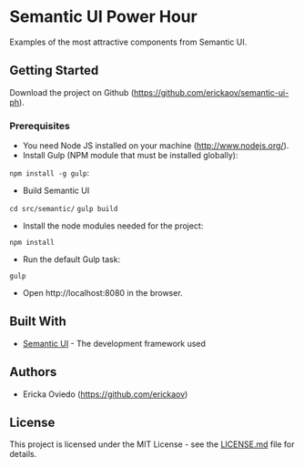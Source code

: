 # Semantic UI Power Hour

Examples of the most attractive components from Semantic UI.

## Getting Started

Download the project on Github (https://github.com/erickaov/semantic-ui-ph).

### Prerequisites

- You need Node JS installed on your machine (http://www.nodejs.org/).
- Install Gulp (NPM module that must be installed globally):

`npm install -g gulp`:

- Build Semantic UI

`cd src/semantic/`
`gulp build`

- Install the node modules needed for the project:

`npm install`

- Run the default Gulp task:

`gulp`

- Open http://localhost:8080 in the browser.

## Built With

* [Semantic UI](https://semantic-ui.com/) - The development framework used

## Authors

* Ericka Oviedo (https://github.com/erickaov)

## License

This project is licensed under the MIT License - see the [LICENSE.md](LICENSE.md) file for details.
